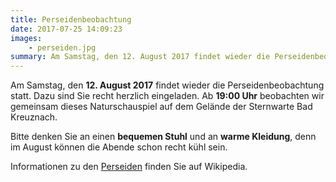 ```yaml
---
title: Perseidenbeobachtung
date: 2017-07-25 14:09:23
images: 
    - perseiden.jpg
summary: Am Samstag, den 12. August 2017 findet wieder die Perseidenbeobachtung statt. Dazu sind Sie recht herzlich eingeladen.
---
```


Am Samstag, den **12. August 2017** findet wieder die Perseidenbeobachtung statt. Dazu sind Sie recht herzlich eingeladen. Ab **19:00 Uhr** beobachten wir gemeinsam dieses Naturschauspiel auf dem Gelände der Sternwarte Bad Kreuznach. 

Bitte denken Sie an einen **bequemen Stuhl** und an **warme Kleidung**, denn im August können die Abende schon recht kühl sein.

Informationen zu den [Perseiden](https://de.wikipedia.org/wiki/Perseiden "Perseiden Wikipedia") finden Sie auf Wikipedia.